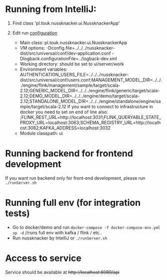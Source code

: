 # Running from IntelliJ:
1. Find class 'pl.touk.nussknacker.ui.NussknackerApp'
2. Edit run [configuration](https://www.jetbrains.com/help/idea/run-debug-configurations.html)

    * Main class:         pl.touk.nussknacker.ui.NussknackerApp
    * VM options:         -Dconfig.file=../../../nussknacker-dist/src/universal/conf/dev-application.conf -Dlogback.configurationFile=../logback-dev.xml
    * Working directory:  should be set to ui/server/work
    * Environment variables: 
AUTHENTICATION_USERS_FILE=../../../nussknacker-dist/src/universal/conf/users.conf;MANAGEMENT_MODEL_DIR=../../../engine/flink/management/sample/target/scala-2.12;GENERIC_MODEL_DIR=../../../engine/flink/generic/target/scala-2.12;DEMO_MODEL_DIR=../../../engine/demo/target/scala-2.12;STANDALONE_MODEL_DIR=../../../engine/standalone/engine/sample/target/scala-2.12
If you want to connect to infrastructure in docker you need to set on end of line also:
;FLINK_REST_URL=http://localhost:3031;FLINK_QUERYABLE_STATE_PROXY_URL=localhost:3063;SCHEMA_REGISTRY_URL=http://localhost:3082;KAFKA_ADDRESS=localhost:3032
    * Module classpath:   ui 

# Running backend for frontend development
If you want run backend only for front-end development, please run `./runServer.sh`

# Running full env (for integration tests)
* Go to docker/demo and run `docker-compose -f docker-compose-env.yml up -d` //runs full env with kafka / flink / etc..
* Run nussknacker by IntelliJ or `./runServer.sh`
 
# Access to service
 Service should be available at ~~http://localhost:8080/api~~